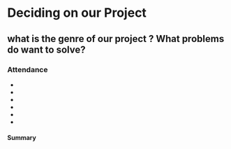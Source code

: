 # Deciding on our Project
## what is the genre of our project ? What problems do want to solve?
### Attendance 
-
-
-
-
-
-
#### Summary 
